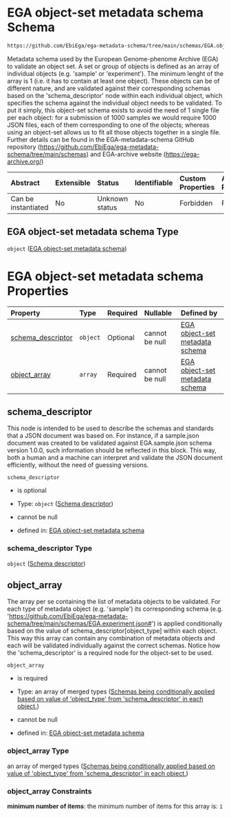 # EGA object-set metadata schema Schema

```txt
https://github.com/EbiEga/ega-metadata-schema/tree/main/schemas/EGA.object-set.json
```

Metadata schema used by the European Genome-phenome Archive (EGA) to validate an object set. A set or group of objects is defined as an array of individual objects (e.g. 'sample' or 'experiment'). The minimum lenght of the array is 1 (i.e. it has to contain at least one object). These objects can be of different nature, and are validated against their corresponding schemas based on the 'schema_descriptor' node within each individual object, which specifies the schema against the individual object needs to be validated. To put it simply, this object-set schema exists to avoid the need of 1 single file per each object: for a submission of 1000 samples we would require 1000 JSON files, each of them corresponding to one of the objects; whereas using an object-set allows us to fit all those objects together in a single file. Further details can be found in the EGA-metadata-schema GitHub repository (<https://github.com/EbiEga/ega-metadata-schema/tree/main/schemas>) and EGA-archive website (<https://ega-archive.org/>)

| Abstract            | Extensible | Status         | Identifiable | Custom Properties | Additional Properties | Access Restrictions | Defined In                                                               |
| :------------------ | :--------- | :------------- | :----------- | :---------------- | :-------------------- | :------------------ | :----------------------------------------------------------------------- |
| Can be instantiated | No         | Unknown status | No           | Forbidden         | Forbidden             | none                | [EGA.object-set.json](../out/EGA.object-set.json "open original schema") |

## EGA object-set metadata schema Type

`object` ([EGA object-set metadata schema](ega-8.md))

# EGA object-set metadata schema Properties

| Property                                | Type     | Required | Nullable       | Defined by                                                                                                                                                                                             |
| :-------------------------------------- | :------- | :------- | :------------- | :----------------------------------------------------------------------------------------------------------------------------------------------------------------------------------------------------- |
| [schema_descriptor](#schema_descriptor) | `object` | Optional | cannot be null | [EGA object-set metadata schema](ega-4-definitions-schema-descriptor.md "https://github.com/EbiEga/ega-metadata-schema/tree/main/schemas/EGA.object-set.json#/properties/schema_descriptor")           |
| [object_array](#object_array)           | `array`  | Required | cannot be null | [EGA object-set metadata schema](ega-8-properties-array-containing-metadata-objects.md "https://github.com/EbiEga/ega-metadata-schema/tree/main/schemas/EGA.object-set.json#/properties/object_array") |

## schema_descriptor

This node is intended to be used to describe the schemas and standards that a JSON document was based on. For instance, if a sample.json document was created to be validated against EGA.sample.json schema version 1.0.0, such information should be reflected in this block. This way, both a human and a machine can interpret and validate the JSON document efficiently, without the need of guessing versions.

`schema_descriptor`

*   is optional

*   Type: `object` ([Schema descriptor](ega-4-definitions-schema-descriptor.md))

*   cannot be null

*   defined in: [EGA object-set metadata schema](ega-4-definitions-schema-descriptor.md "https://github.com/EbiEga/ega-metadata-schema/tree/main/schemas/EGA.object-set.json#/properties/schema_descriptor")

### schema_descriptor Type

`object` ([Schema descriptor](ega-4-definitions-schema-descriptor.md))

## object_array

The array per se containing the list of metadata objects to be validated. For each type of metadata object (e.g. 'sample') its corresponding schema (e.g. '<https://github.com/EbiEga/ega-metadata-schema/tree/main/schemas/EGA.experiment.json#>') is applied conditionally based on the value of schema_descriptor\[object_type] within each object. This way this array can contain any combination of metadata objects and each will be validated individually against the correct schemas. Notice how the 'schema_descriptor' is a required node for the object-set to be used.

`object_array`

*   is required

*   Type: an array of merged types ([Schemas being conditionally applied based on value of 'object_type' from 'schema_descriptor' in each object.](ega-8-properties-array-containing-metadata-objects-schemas-being-conditionally-applied-based-on-value-of-object_type-from-schema_descriptor-in-each-object.md))

*   cannot be null

*   defined in: [EGA object-set metadata schema](ega-8-properties-array-containing-metadata-objects.md "https://github.com/EbiEga/ega-metadata-schema/tree/main/schemas/EGA.object-set.json#/properties/object_array")

### object_array Type

an array of merged types ([Schemas being conditionally applied based on value of 'object_type' from 'schema_descriptor' in each object.](ega-8-properties-array-containing-metadata-objects-schemas-being-conditionally-applied-based-on-value-of-object_type-from-schema_descriptor-in-each-object.md))

### object_array Constraints

**minimum number of items**: the minimum number of items for this array is: `1`

